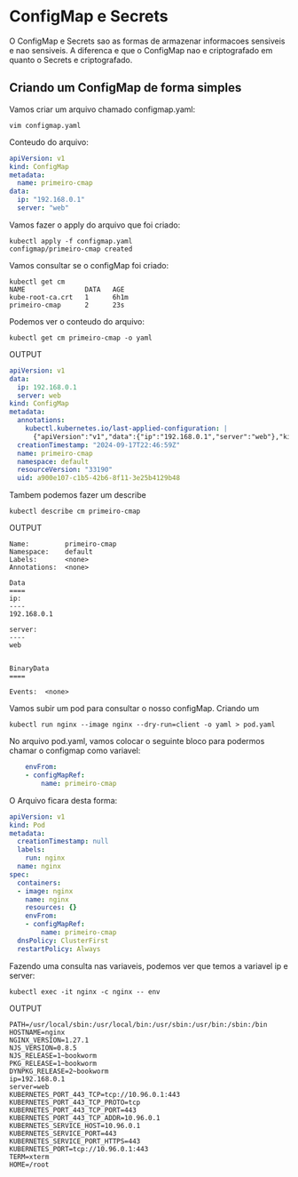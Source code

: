 # ConfigMap e Secrets
O ConfigMap e Secrets sao as formas de armazenar informacoes sensiveis e nao sensiveis. A diferenca e que o ConfigMap nao e criptografado em quanto o Secrets e criptografado.

## Criando um ConfigMap de forma simples
Vamos criar um arquivo chamado configmap.yaml:
```shell
vim configmap.yaml
```
Conteudo do arquivo:
```yaml
apiVersion: v1
kind: ConfigMap
metadata:
  name: primeiro-cmap
data:
  ip: "192.168.0.1"
  server: "web"
```

Vamos fazer o apply do arquivo que foi criado:
```shell
kubectl apply -f configmap.yaml 
configmap/primeiro-cmap created
```

Vamos consultar se o configMap foi criado:
```shell
kubectl get cm
NAME               DATA   AGE
kube-root-ca.crt   1      6h1m
primeiro-cmap      2      23s
```

Podemos ver o conteudo do arquivo:
```shell
kubectl get cm primeiro-cmap -o yaml
```
OUTPUT
```yaml
apiVersion: v1
data:
  ip: 192.168.0.1
  server: web
kind: ConfigMap
metadata:
  annotations:
    kubectl.kubernetes.io/last-applied-configuration: |
      {"apiVersion":"v1","data":{"ip":"192.168.0.1","server":"web"},"kind":"ConfigMap","metadata":{"annotations":{},"name":"primeiro-cmap","namespace":"default"}}
  creationTimestamp: "2024-09-17T22:46:59Z"
  name: primeiro-cmap
  namespace: default
  resourceVersion: "33190"
  uid: a900e107-c1b5-42b6-8f11-3e25b4129b48
```

Tambem podemos fazer um describe
```shell
kubectl describe cm primeiro-cmap
```
OUTPUT
```shell
Name:         primeiro-cmap
Namespace:    default
Labels:       <none>
Annotations:  <none>

Data
====
ip:
----
192.168.0.1

server:
----
web


BinaryData
====

Events:  <none>
```

Vamos subir um pod para consultar o nosso configMap. Criando um 
```shell
kubectl run nginx --image nginx --dry-run=client -o yaml > pod.yaml
```

No arquivo pod.yaml, vamos colocar o seguinte bloco para podermos chamar o configmap como variavel:
```yaml
    envFrom:
    - configMapRef:
        name: primeiro-cmap
```

O Arquivo ficara desta forma:
```yaml
apiVersion: v1
kind: Pod
metadata:
  creationTimestamp: null
  labels:
    run: nginx
  name: nginx
spec:
  containers:
  - image: nginx
    name: nginx
    resources: {}
    envFrom:
    - configMapRef:
        name: primeiro-cmap
  dnsPolicy: ClusterFirst
  restartPolicy: Always
```

Fazendo uma consulta nas variaveis, podemos ver que temos a variavel ip e server:
```shell
kubectl exec -it nginx -c nginx -- env
```
OUTPUT
```shell
PATH=/usr/local/sbin:/usr/local/bin:/usr/sbin:/usr/bin:/sbin:/bin
HOSTNAME=nginx
NGINX_VERSION=1.27.1
NJS_VERSION=0.8.5
NJS_RELEASE=1~bookworm
PKG_RELEASE=1~bookworm
DYNPKG_RELEASE=2~bookworm
ip=192.168.0.1
server=web
KUBERNETES_PORT_443_TCP=tcp://10.96.0.1:443
KUBERNETES_PORT_443_TCP_PROTO=tcp
KUBERNETES_PORT_443_TCP_PORT=443
KUBERNETES_PORT_443_TCP_ADDR=10.96.0.1
KUBERNETES_SERVICE_HOST=10.96.0.1
KUBERNETES_SERVICE_PORT=443
KUBERNETES_SERVICE_PORT_HTTPS=443
KUBERNETES_PORT=tcp://10.96.0.1:443
TERM=xterm
HOME=/root
```